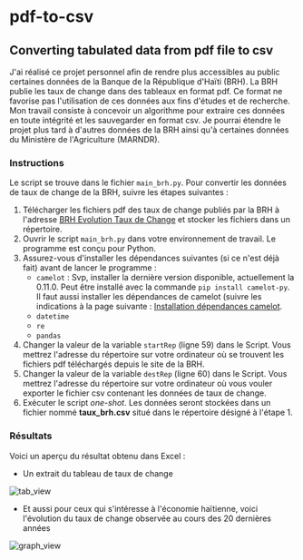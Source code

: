 # pdf-to-csv
## Converting tabulated data from pdf file to csv

J'ai réalisé ce projet personnel afin de rendre plus accessibles au public certaines données de la Banque de la République d'Haïti (BRH). La BRH publie les taux de change dans des tableaux en format pdf. Ce format ne favorise pas l'utilisation de ces données aux fins d'études et de recherche. Mon travail consiste à concevoir un algorithme pour extraire ces données en toute intégrité et les sauvegarder en format csv. Je pourrai étendre le projet plus tard à d'autres données de la BRH ainsi qu'à certaines données du Ministère de l'Agriculture (MARNDR).

### Instructions
Le script se trouve dans le fichier `main_brh.py`. Pour convertir les données de taux de change de la BRH, suivre les étapes suivantes :
1. Télécharger les fichiers pdf des taux de change publiés par la BRH à l'adresse [BRH Evolution Taux de Change](https://www.brh.ht/politique-monetaire/evolution-du-taux-de-change/) et stocker les fichiers dans un répertoire.
2. Ouvrir le script `main_brh.py` dans votre environnement de travail. Le programme est conçu pour Python.
3. Assurez-vous d'installer les dépendances suivantes (si ce n'est déjà fait) avant de lancer le programme :
   * `camelot` : Svp, installer la dernière version disponible, actuellement la 0.11.0. Peut être installé avec la commande `pip install camelot-py`. Il faut aussi installer les dépendances de camelot (suivre les indications à la page suivante : [Installation dépendances camelot](https://camelot-py.readthedocs.io/en/master/user/install-deps.html).
   * `datetime`
   * `re`
   * `pandas`
4. Changer la valeur de la variable `startRep` (ligne 59) dans le Script. Vous mettrez l'adresse du répertoire sur votre ordinateur où se trouvent les fichiers pdf téléchargés depuis le site de la BRH.
5. Changer la valeur de la variable `destRep` (ligne 60) dans le Script. Vous mettrez l'adresse du répertoire sur votre ordinateur où vous vouler exporter le fichier csv contenant les données de taux de change.
6. Exécuter le script _one-shot_. Les données seront stockées dans un fichier nommé __taux_brh.csv__ situé dans le répertoire désigné à l'étape 1.

### Résultats
Voici un aperçu du résultat obtenu dans Excel :
* Un extrait du tableau de taux de change

![tab_view](https://github.com/frantz93/pdf-to-csv/assets/105858731/07fc9200-f297-4792-8b0b-461feb2f86ad)

* Et aussi pour ceux qui s'intéresse à l'économie haïtienne, voici l'évolution du taux de change observée au cours des 20 dernières années

![graph_view](https://github.com/frantz93/pdf-to-csv/assets/105858731/8c8fedf6-3e16-40ae-a1f1-b0d0f71e9d7f)
